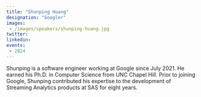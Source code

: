 ```yaml
---
title: "Shunping Huang"
designation: "Googler"
images:
 - /images/speakers/shunping-huang.jpg
twitter: 
linkedin: 
events:
 - 2024
---
```


Shunping is a software engineer working at Google since July 2021. He earned his Ph.D. in Computer Science from UNC Chapel Hill. Prior to joining Google, Shunping contributed his expertise to the development of Streaming Analytics products at SAS for eight years.